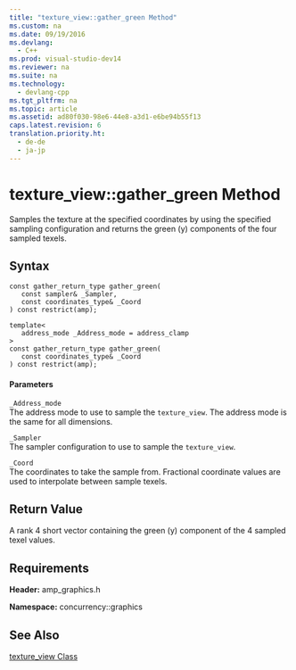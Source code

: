 ```yaml
---
title: "texture_view::gather_green Method"
ms.custom: na
ms.date: 09/19/2016
ms.devlang: 
  - C++
ms.prod: visual-studio-dev14
ms.reviewer: na
ms.suite: na
ms.technology: 
  - devlang-cpp
ms.tgt_pltfrm: na
ms.topic: article
ms.assetid: ad80f030-98e6-44e8-a3d1-e6be94b55f13
caps.latest.revision: 6
translation.priority.ht: 
  - de-de
  - ja-jp
---
```

# texture_view::gather_green Method
Samples the texture at the specified coordinates by using the specified sampling configuration and returns the green (y) components of the four sampled texels.  
  
## Syntax  
  
```  
const gather_return_type gather_green(  
   const sampler& _Sampler,  
   const coordinates_type& _Coord  
) const restrict(amp);  
  
template<  
   address_mode _Address_mode = address_clamp  
>  
const gather_return_type gather_green(  
   const coordinates_type& _Coord  
) const restrict(amp);  
```  
  
#### Parameters  
 `_Address_mode`  
 The address mode to use to sample the `texture_view`. The address mode is the same for all dimensions.  
  
 `_Sampler`  
 The sampler configuration to use to sample the `texture_view`.  
  
 `_Coord`  
 The coordinates to take the sample from. Fractional coordinate values are used to interpolate between sample texels.  
  
## Return Value  
 A rank 4 short vector containing the green (y) component of the 4 sampled texel values.  
  
## Requirements  
 **Header:** amp_graphics.h  
  
 **Namespace:** concurrency::graphics  
  
## See Also  
 [texture_view Class](../vs140/texture_view-Class.md)